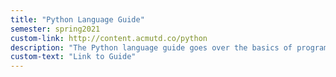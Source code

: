```yaml
---
title: "Python Language Guide"
semester: spring2021
custom-link: http://content.acmutd.co/python
description: "The Python language guide goes over the basics of programming in Python. We made this so if you attend any of our workshops in Python, you can look through this to understand the syntax basics!"
custom-text: "Link to Guide"
---
```

